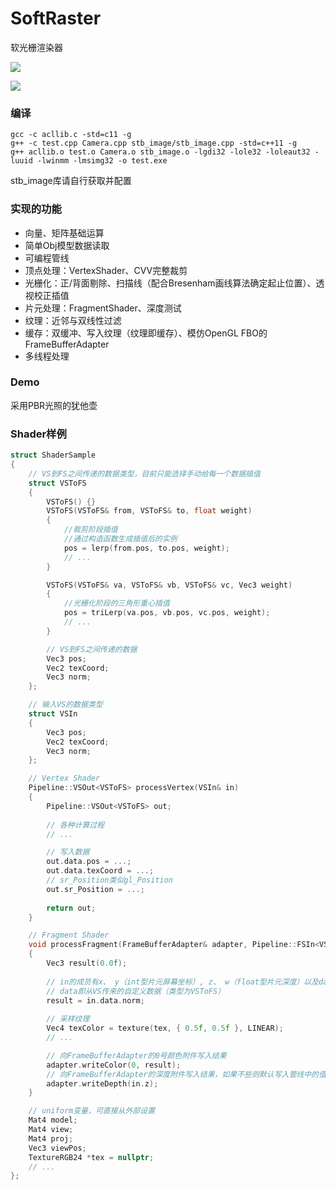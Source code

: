 # SoftRaster
软光栅渲染器

![](https://raw.staticdn.net/HummaWhite/SoftRaster/master/texture/Test%202020_8_8%2023_08_01.png)

![](https://raw.staticdn.net/HummaWhite/SoftRaster/master/texture/Test%202020_8_8%2022_40_50.png)

### 编译

```
gcc -c acllib.c -std=c11 -g
g++ -c test.cpp Camera.cpp stb_image/stb_image.cpp -std=c++11 -g
g++ acllib.o test.o Camera.o stb_image.o -lgdi32 -lole32 -loleaut32 -luuid -lwinmm -lmsimg32 -o test.exe
```

stb_image库请自行获取并配置

### 实现的功能

+ 向量、矩阵基础运算
+ 简单Obj模型数据读取
+ 可编程管线
+ 顶点处理：VertexShader、CVV完整裁剪
+ 光栅化：正/背面剔除、扫描线（配合Bresenham画线算法确定起止位置）、透视校正插值
+ 片元处理：FragmentShader、深度测试
+ 纹理：近邻与双线性过滤
+ 缓存：双缓冲、写入纹理（纹理即缓存）、模仿OpenGL FBO的FrameBufferAdapter
+ 多线程处理

### Demo

采用PBR光照的犹他壶

### Shader样例

```C++
struct ShaderSample
{
	// VS到FS之间传递的数据类型，目前只能选择手动给每一个数据插值
	struct VSToFS
	{
		VSToFS() {}
		VSToFS(VSToFS& from, VSToFS& to, float weight)
		{
			//裁剪阶段插值
			//通过构造函数生成插值后的实例
			pos = lerp(from.pos, to.pos, weight);
			// ...
		}

		VSToFS(VSToFS& va, VSToFS& vb, VSToFS& vc, Vec3 weight)
		{
			//光栅化阶段的三角形重心插值
			pos = triLerp(va.pos, vb.pos, vc.pos, weight);
			// ...
		}

        // VS到FS之间传递的数据
		Vec3 pos;
		Vec2 texCoord;
		Vec3 norm;
	};

	// 输入VS的数据类型
	struct VSIn
	{
		Vec3 pos;
		Vec2 texCoord;
		Vec3 norm;
	};

	// Vertex Shader
	Pipeline::VSOut<VSToFS> processVertex(VSIn& in)
	{
		Pipeline::VSOut<VSToFS> out;
        
        // 各种计算过程
        // ...

        // 写入数据
		out.data.pos = ...;
		out.data.texCoord = ...;
        // sr_Position类似gl_Position
        out.sr_Position = ...;
        
		return out;
	}

	// Fragment Shader
	void processFragment(FrameBufferAdapter& adapter, Pipeline::FSIn<VSToFS>& in)
	{
		Vec3 result(0.0f);
        
        // in的成员有x、 y（int型片元屏幕坐标）, z、 w（float型片元深度）以及data
        // data即从VS传来的自定义数据（类型为VSToFS）
        result = in.data.norm;
        
        // 采样纹理
        Vec4 texColor = texture(tex, { 0.5f, 0.5f }, LINEAR);
        // ...

        // 向FrameBufferAdapter的0号颜色附件写入结果
		adapter.writeColor(0, result);
        // 向FrameBufferAdapter的深度附件写入结果，如果不些则默认写入管线中的值
		adapter.writeDepth(in.z);
	}

	// uniform变量，可直接从外部设置
	Mat4 model;
	Mat4 view;
	Mat4 proj;
	Vec3 viewPos;
    TextureRGB24 *tex = nullptr;
    // ...
};
```

